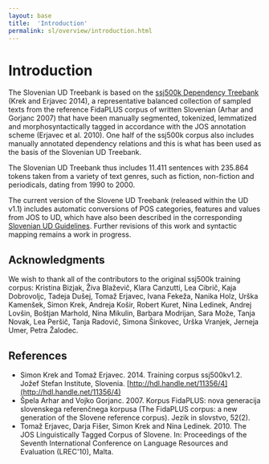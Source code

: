 ```yaml
---
layout: base
title:  'Introduction'
permalink: sl/overview/introduction.html
---
```


# Introduction

The Slovenian UD Treebank is based on the [ssj500k Dependency Treebank](http://eng.slovenscina.eu/tehnologije/ucni-korpus) (Krek and Erjavec 2014), a representative balanced collection of sampled texts from the reference FidaPLUS corpus of written Slovenian (Arhar and Gorjanc 2007) that have been manually segmented, tokenized, lemmatized and morphosyntactically tagged in accordance with the JOS annotation scheme (Erjavec et al. 2010). One half of the ssj500k corpus also includes manually annotated dependency relations and this is what has been used as the basis of the Slovenian UD Treebank.

The Slovenian UD Treebank thus includes 11.411 sentences with 235.864 tokens taken from a variety of text genres, such as fiction, non-fiction and periodicals, dating from 1990 to 2000. 

The current version of the Slovene UD Treebank (released within the UD v1.1) includes automatic conversions of POS categories, features and values from JOS to UD, which have also been described in the corresponding [Slovenian UD Guidelines](http://universaldependencies.github.io/docs/#language-sl). Further revisions of this work and syntactic mapping remains a work in progress.

## Acknowledgments
We wish to thank all of the contributors to the original ssj500k training corpus: Kristina Bizjak, Živa Blaževič, Klara Canzutti, Lea Cibrič, Kaja Dobrovoljc, Tadeja Dušej, Tomaž Erjavec, Ivana Fekeža, Nanika Holz, Urška Kamenšek, Simon Krek, Andreja Košir, Robert Kuret, Nina Ledinek, Andrej Lovšin, Boštjan Marhold, Nina Mikulin, Barbara Modrijan, Sara Može, Tanja Novak, Lea Peršič, Tanja Radovič, Simona Šinkovec, Urška Vranjek, Jerneja Umer, Petra Žalodec.

## References

* Simon Krek and Tomaž Erjavec. 2014. Training corpus ssj500kv1.2. Jožef Stefan Institute, Slovenia. [http://hdl.handle.net/11356/4](http://hdl.handle.net/11356/4)
* Špela Arhar and Vojko Gorjanc. 2007. Korpus FidaPLUS: nova generacija slovenskega referenčnega korpusa (The FidaPLUS corpus: a new generation of the Slovene reference corpus). Jezik in slovstvo, 52(2). 
* Tomaž Erjavec, Darja Fišer, Simon Krek and Nina Ledinek. 2010. The JOS Linguistically Tagged Corpus of Slovene. In: Proceedings of the Seventh International Conference on Language Resources and Evaluation (LREC'10), Malta.


